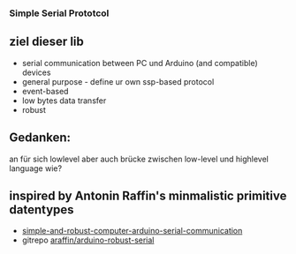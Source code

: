 ### Simple Serial Prototcol

## ziel dieser lib 
* serial communication between PC und Arduino (and compatible) devices
* general purpose - define ur own ssp-based protocol
* event-based
* low bytes data transfer
* robust

## Gedanken:
an für sich lowlevel aber auch brücke zwischen low-level und highlevel language
wie? 


## inspired by Antonin Raffin's minmalistic primitive datentypes
* [simple-and-robust-computer-arduino-serial-communication](https://medium.com/@araffin/simple-and-robust-computer-arduino-serial-communication-f91b95596788)
* gitrepo [araffin/arduino-robust-serial](https://github.com/araffin/arduino-robust-serial)

